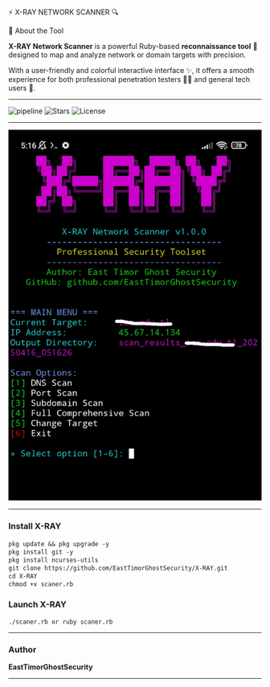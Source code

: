 ⚡ X-RAY NETWORK SCANNER 🔍

🧠 About the Tool

**X-RAY Network Scanner** is a powerful Ruby-based **reconnaissance tool** 🔧 designed to map and analyze network or domain targets with precision.

With a user-friendly and colorful interactive interface ✨, it offers a smooth experience for both professional penetration testers 👨‍💻 and general tech users 👾.

---

![pipeline](https://img.shields.io/badge/pipeline-passed-brightgreen)
![Stars](https://img.shields.io/github/stars/EastTimorGhostSecurity?style=social)
![License](https://img.shields.io/badge/license-MIT-blue)

---

![My Photo](./X-RAY.png)

---

### Install X-RAY

    pkg update && pkg upgrade -y
    pkg install git -y
    pkg install ncurses-utils
    git clone https://github.com/EastTimorGhostSecurity/X-RAY.git
    cd X-RAY
    chmod +x scaner.rb

### Launch X-RAY

    ./scaner.rb or ruby scaner.rb
---

### Author

**EastTimorGhostSecurity**

---
